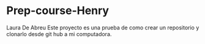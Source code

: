 # Prep-course-Henry
Laura De Abreu
Este proyecto es una prueba de como crear un repositorio y clonarlo  desde git hub a mi computadora.